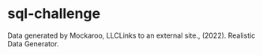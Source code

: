 # sql-challenge
Data generated by Mockaroo, LLCLinks to an external site., (2022). Realistic Data Generator.
